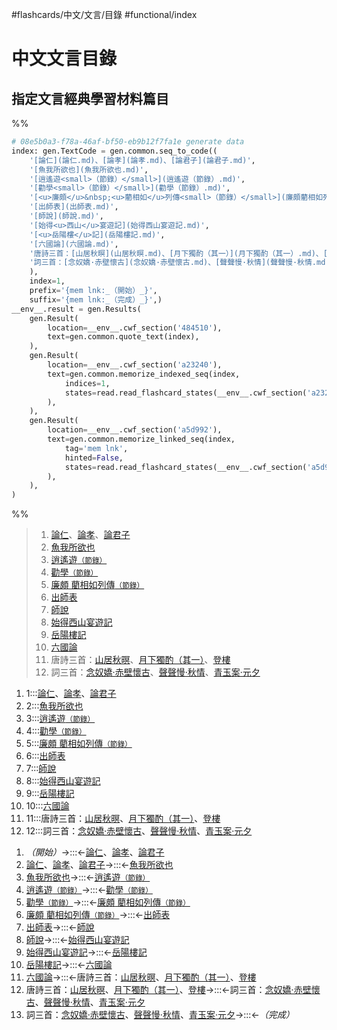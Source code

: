 #flashcards/中文/文言/目錄 #functional/index

# 中文文言目錄

## 指定文言經典學習材料篇目

%%
```Python
# 08e5b0a3-f78a-46af-bf50-eb9b12f7fa1e generate data
index: gen.TextCode = gen.common.seq_to_code((
	'[論仁](論仁.md)、[論孝](論孝.md)、[論君子](論君子.md)',
	'[魚我所欲也](魚我所欲也.md)',
	'[逍遙遊<small>（節錄）</small>](逍遙遊（節錄）.md)',
	'[勸學<small>（節錄）</small>](勸學（節錄）.md)',
	'[<u>廉頗</u>&nbsp;<u>藺相如</u>列傳<small>（節錄）</small>](廉頗藺相如列傳（節錄）.md)',
	'[出師表](出師表.md)',
	'[師說](師說.md)',
	'[始得<u>西山</u>宴遊記](始得西山宴遊記.md)',
	'[<u>岳陽樓</u>記](岳陽樓記.md)',
	'[六國論](六國論.md)',
	'唐詩三首：[山居秋暝](山居秋暝.md)、[月下獨酌（其一）](月下獨酌（其一）.md)、[登樓](登樓.md)',
	'詞三首：[念奴嬌·赤壁懷古](念奴嬌·赤壁懷古.md)、[聲聲慢·秋情](聲聲慢·秋情.md)、[青玉案·元夕](青玉案·元夕.md)',
	),
	index=1,
	prefix='{mem lnk:_（開始）_}',
	suffix='{mem lnk:_（完成）_}',)
__env__.result = gen.Results(
	gen.Result(
		location=__env__.cwf_section('484510'),
		text=gen.common.quote_text(index),
	),
	gen.Result(
		location=__env__.cwf_section('a23240'),
		text=gen.common.memorize_indexed_seq(index,
			indices=1,
			states=read.read_flashcard_states(__env__.cwf_section('a23240')),
		),
	),
	gen.Result(
		location=__env__.cwf_section('a5d992'),
		text=gen.common.memorize_linked_seq(index,
			tag='mem lnk',
			hinted=False,
			states=read.read_flashcard_states(__env__.cwf_section('a5d992')),
		),
	),
)
```
%%

<!--<!--08e5b0a3-f78a-46af-bf50-eb9b12f7fa1e generate section="484510"--><!-- The following content is generated at 2022-11-05T00:24:58.829870+08:00. Any edits will be overridden! -->

> 1. [論仁](論仁.md)、[論孝](論孝.md)、[論君子](論君子.md)
> 2. [魚我所欲也](魚我所欲也.md)
> 3. [逍遙遊<small>（節錄）</small>](逍遙遊（節錄）.md)
> 4. [勸學<small>（節錄）</small>](勸學（節錄）.md)
> 5. [<u>廉頗</u>&nbsp;<u>藺相如</u>列傳<small>（節錄）</small>](廉頗藺相如列傳（節錄）.md)
> 6. [出師表](出師表.md)
> 7. [師說](師說.md)
> 8. [始得<u>西山</u>宴遊記](始得西山宴遊記.md)
> 9. [<u>岳陽樓</u>記](岳陽樓記.md)
> 10. [六國論](六國論.md)
> 11. 唐詩三首：[山居秋暝](山居秋暝.md)、[月下獨酌（其一）](月下獨酌（其一）.md)、[登樓](登樓.md)
> 12. 詞三首：[念奴嬌·赤壁懷古](念奴嬌·赤壁懷古.md)、[聲聲慢·秋情](聲聲慢·秋情.md)、[青玉案·元夕](青玉案·元夕.md)

<!--/08e5b0a3-f78a-46af-bf50-eb9b12f7fa1e-->

<!--08e5b0a3-f78a-46af-bf50-eb9b12f7fa1e generate section="a23240"--><!-- The following content is generated at 2022-11-05T00:24:58.840870+08:00. Any edits will be overridden! -->

1. 1:::[論仁](論仁.md)、[論孝](論孝.md)、[論君子](論君子.md) <!--SR:!2023-04-15,120,290!2023-04-30,133,290-->
2. 2:::[魚我所欲也](魚我所欲也.md) <!--SR:!2023-04-07,105,270!2023-01-29,68,290-->
3. 3:::[逍遙遊<small>（節錄）</small>](逍遙遊（節錄）.md) <!--SR:!2023-05-04,123,270!2023-02-19,70,250-->
4. 4:::[勸學<small>（節錄）</small>](勸學（節錄）.md) <!--SR:!2023-01-16,8,230!2023-02-16,69,250-->
5. 5:::[<u>廉頗</u>&nbsp;<u>藺相如</u>列傳<small>（節錄）</small>](廉頗藺相如列傳（節錄）.md) <!--SR:!2023-02-24,74,250!2023-05-05,124,270-->
6. 6:::[出師表](出師表.md) <!--SR:!2023-01-22,50,230!2023-02-28,60,230-->
7. 7:::[師說](師說.md) <!--SR:!2023-03-08,81,250!2023-03-29,100,270-->
8. 8:::[始得<u>西山</u>宴遊記](始得西山宴遊記.md) <!--SR:!2023-02-19,48,250!2023-03-14,85,250-->
9. 9:::[<u>岳陽樓</u>記](岳陽樓記.md) <!--SR:!2023-03-04,79,250!2023-01-14,15,210-->
10. 10:::[六國論](六國論.md) <!--SR:!2023-01-20,42,230!2023-02-03,72,290-->
11. 11:::唐詩三首：[山居秋暝](山居秋暝.md)、[月下獨酌（其一）](月下獨酌（其一）.md)、[登樓](登樓.md) <!--SR:!2023-02-25,74,250!2023-02-04,73,290-->
12. 12:::詞三首：[念奴嬌·赤壁懷古](念奴嬌·赤壁懷古.md)、[聲聲慢·秋情](聲聲慢·秋情.md)、[青玉案·元夕](青玉案·元夕.md) <!--SR:!2023-01-20,57,270!2023-05-05,138,290-->

<!--/08e5b0a3-f78a-46af-bf50-eb9b12f7fa1e-->

<!--08e5b0a3-f78a-46af-bf50-eb9b12f7fa1e generate section="a5d992"--><!-- The following content is generated at 2022-11-05T00:24:58.862869+08:00. Any edits will be overridden! -->

1. _（開始）_→:::←[論仁](論仁.md)、[論孝](論孝.md)、[論君子](論君子.md) <!--SR:!2023-02-02,58,250!2023-04-30,132,290-->
2. [論仁](論仁.md)、[論孝](論孝.md)、[論君子](論君子.md)→:::←[魚我所欲也](魚我所欲也.md) <!--SR:!2023-03-04,78,250!2023-05-07,139,290-->
3. [魚我所欲也](魚我所欲也.md)→:::←[逍遙遊<small>（節錄）</small>](逍遙遊（節錄）.md) <!--SR:!2023-01-23,24,250!2023-04-28,105,250-->
4. [逍遙遊<small>（節錄）</small>](逍遙遊（節錄）.md)→:::←[勸學<small>（節錄）</small>](勸學（節錄）.md) <!--SR:!2023-01-19,30,230!2023-04-25,102,250-->
5. [勸學<small>（節錄）</small>](勸學（節錄）.md)→:::←[<u>廉頗</u>&nbsp;<u>藺相如</u>列傳<small>（節錄）</small>](廉頗藺相如列傳（節錄）.md) <!--SR:!2023-01-26,26,250!2023-01-14,7,230-->
6. [<u>廉頗</u>&nbsp;<u>藺相如</u>列傳<small>（節錄）</small>](廉頗藺相如列傳（節錄）.md)→:::←[出師表](出師表.md) <!--SR:!2023-03-15,86,250!2023-03-01,77,250-->
7. [出師表](出師表.md)→:::←[師說](師說.md) <!--SR:!2023-02-26,50,230!2023-03-15,85,250-->
8. [師說](師說.md)→:::←[始得<u>西山</u>宴遊記](始得西山宴遊記.md) <!--SR:!2023-01-24,30,230!2023-03-17,91,270-->
9. [始得<u>西山</u>宴遊記](始得西山宴遊記.md)→:::←[<u>岳陽樓</u>記](岳陽樓記.md) <!--SR:!2023-03-21,94,270!2023-03-06,79,250-->
10. [<u>岳陽樓</u>記](岳陽樓記.md)→:::←[六國論](六國論.md) <!--SR:!2023-03-19,89,250!2023-05-08,128,270-->
11. [六國論](六國論.md)→:::←唐詩三首：[山居秋暝](山居秋暝.md)、[月下獨酌（其一）](月下獨酌（其一）.md)、[登樓](登樓.md) <!--SR:!2023-02-28,76,250!2023-02-11,79,290-->
12. 唐詩三首：[山居秋暝](山居秋暝.md)、[月下獨酌（其一）](月下獨酌（其一）.md)、[登樓](登樓.md)→:::←詞三首：[念奴嬌·赤壁懷古](念奴嬌·赤壁懷古.md)、[聲聲慢·秋情](聲聲慢·秋情.md)、[青玉案·元夕](青玉案·元夕.md) <!--SR:!2023-03-10,86,270!2023-01-31,56,250-->
13. 詞三首：[念奴嬌·赤壁懷古](念奴嬌·赤壁懷古.md)、[聲聲慢·秋情](聲聲慢·秋情.md)、[青玉案·元夕](青玉案·元夕.md)→:::←_（完成）_ <!--SR:!2023-06-02,141,270!2023-03-24,96,270-->

<!--/08e5b0a3-f78a-46af-bf50-eb9b12f7fa1e-->
